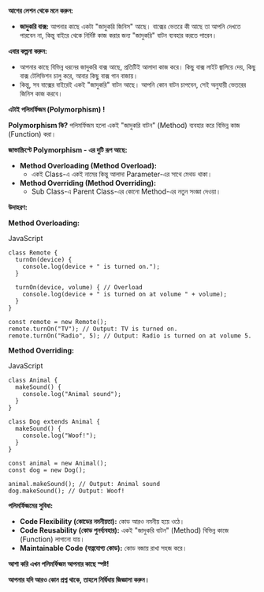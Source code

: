 **আগের লেশন থেকে মনে করুন:**
- **জাদুকরি বাক্স:** আপনার কাছে একটা "জাদুকরি জিনিস" আছে। বাক্সের ভেতরে কী আছে তা আপনি দেখতে পারবেন না, কিন্তু বাইরে থেকে নির্দিষ্ট কাজ করার জন্য "জাদুকরি" বাটন ব্যবহার করতে পারেন।

**এবার কল্পনা করুন:**
- আপনার কাছে বিভিন্ন ধরনের জাদুকরি বাক্স আছে, প্রতিটিই আলাদা কাজ করে। কিছু বাক্স লাইট জ্বালিয়ে দেয়, কিছু বাক্স টেলিভিশন চালু করে, আবার কিছু বাক্স গান বাজায়।
- কিন্তু, সব বাক্সের বাইরেই একই "জাদুকরি" বাটন আছে। আপনি কোন বাটন চাপবেন, সেই অনুযায়ী ভেতরের জিনিস কাজ করবে।

**এটাই পলিমর্ফিজম (Polymorphism) !**

**Polymorphism কি?**
পলিমর্ফিজম হলো একই "জাদুকরি বাটন" (Method) ব্যবহার করে বিভিন্ন কাজ (Function) করা।

**জাভাস্ক্রিপ্টে Polymorphism - এর দুটি রূপ আছে:**
- **Method Overloading (Method Overload):**
    - একই Class-এ একই নামের কিন্তু আলাদা Parameter-এর সাথে মেথড থাকা।
- **Method Overriding (Method Overriding):**
    - Sub Class-এ Parent Class-এর কোনো Method-এর নতুন সংজ্ঞা দেওয়া।

**উদাহরণ:**

**Method Overloading:**

JavaScript

```
class Remote {
  turnOn(device) {
    console.log(device + " is turned on.");
  }

  turnOn(device, volume) { // Overload
    console.log(device + " is turned on at volume " + volume);
  }
}

const remote = new Remote();
remote.turnOn("TV"); // Output: TV is turned on.
remote.turnOn("Radio", 5); // Output: Radio is turned on at volume 5.
```

**Method Overriding:**

JavaScript

```
class Animal {
  makeSound() {
    console.log("Animal sound");
  }
}

class Dog extends Animal {
  makeSound() {
    console.log("Woof!");
  }
}

const animal = new Animal();
const dog = new Dog();

animal.makeSound(); // Output: Animal sound
dog.makeSound(); // Output: Woof!
```

**পলিমর্ফিজমের সুবিধা:**

- **Code Flexibility (কোডের নমনীয়তা):** কোড আরও নমনীয় হয়ে ওঠে।
- **Code Reusability (কোড পুনর্ব্যবহার):** একই "জাদুকরি বাটন" (Method) বিভিন্ন কাজে (Function) লাগানো যায়।
- **Maintainable Code (যত্নযোগ্য কোড):** কোড বজায় রাখা সহজ করে।

**আশা করি এখন পলিমর্ফিজম আপনার কাছে স্পষ্ট!**

**আপনার যদি আরও কোন প্রশ্ন থাকে, তাহলে নির্দ্বিধায় জিজ্ঞাসা করুন।**